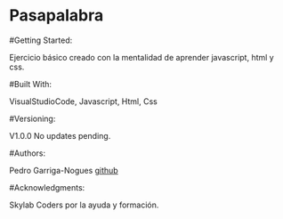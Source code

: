 
Pasapalabra
===
#Getting Started:

Ejercicio básico creado con la mentalidad de aprender javascript, html y css.

#Built With:

VisualStudioCode,
Javascript,
Html,
Css

#Versioning:

V1.0.0 No updates pending.

#Authors:

Pedro Garriga-Nogues
[github](https://github.com/PedroGarrigaNogues)

#Acknowledgments:

Skylab Coders por la ayuda y formación.
